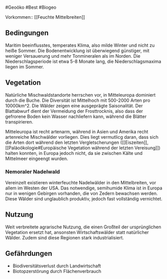#Geoöko #Best #Biogeo


Vorkommen:: [[Feuchte Mittelbreiten]]

## Bedingungen

Maritim beeinflusstes, temperates Klima, also milde Winter und nicht zu heiße Sommer. Die Bodenentwicklung ist überwiegend günstiger, mit weniger Versauerung und mehr Tonmineralen als im Norden. Die Niederschlagsperiode ist etwa 5-8 Monate lang, die Niederschlagsmaxima liegen im Sommer.

## Vegetation

Natürliche Mischwaldstandorte herrschen vor, in Mitteleuropa dominiert durch die Buche. Die Diversität ist Mittelhoch mit 500-2000 Arten pro 10000km^2. Die Wälder zeigen eine ausgeprägte Saisonalität. Der Blattabwurf dient der Vermeidung der Frosttrocknis, also dass der gefrorene Boden kein Wasser nachliefern kann, während die Blätter transpirieren.

Mitteleuropa ist recht artenarm, während in Asien und Amerika recht artenreiche Mischwälder vorliegen. Dies liegt vermutlicg daran, dass sich die Arten dort während den letzten Vergletscherungen ([[Eiszeiten]], [[Paläoökologie#Europäische Vegetation während der letzten Vereisung]]) halten konnten, in Europa jedoch nicht, da sie zwischen Kälte und Mittelmeer eingeengt wurden.

### Nemoraler Nadelwald

Vereinzelt existieren winterfeuchte Nadelwälder in den Mittelbreiten, vor allem im Westen der USA. Das notwendige, semihumide Klima ist in Europa nur in wenigen Gebirgen vorhanden, die von Zedern bewachsen werden. Diese Wälder sind unglaublich produktiv, jedoch fast vollständig vernichtet.

## Nutzung

Weit verbreitete agrarische Nutzung, die einen Großteil der ursprünglichen Vegetation ersetzt hat, ansonsten Wirtschaftswälder statt natürlicher Wälder. Zudem sind diese Regionen stark industrialisiert. 

## Gefährdungen

- Biodiversitätsverlust durch Landwirtschaft
- Biotopzerstörung durch Flächenverbrauch